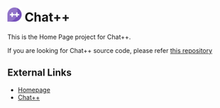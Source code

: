 ![chatpp](./img/icon32.png) Chat++
=================

This is the Home Page project for Chat++.

If you are looking for Chat++ source code, please refer [this repository](https://github.com/wataridori/chatpp)

External Links
--------------

* [Homepage](http://chatpp.thangtd.com)
* [Chat++](https://github.com/wataridori/chatpp)

